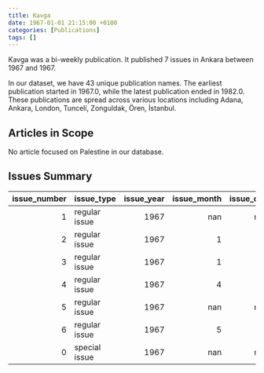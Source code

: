 ```yaml
---
title: Kavga
date: 1967-01-01 21:15:00 +0100
categories: [Publications]
tags: []
---
```


Kavga was a bi-weekly publication. It published 7 issues in Ankara between 1967 and 1967.

In our dataset, we have 43 unique publication names. The earliest publication started in 1967.0, while the latest publication ended in 1982.0. These publications are spread across various locations including Adana, Ankara, London, Tunceli, Zonguldak, Ören, İstanbul.

## Articles in Scope

No article focused on Palestine in our database.

## Issues Summary

|   issue_number | issue_type    |   issue_year |   issue_month |   issue_day |
|---------------:|:--------------|-------------:|--------------:|------------:|
|              1 | regular issue |         1967 |           nan |         nan |
|              2 | regular issue |         1967 |             1 |          18 |
|              3 | regular issue |         1967 |             1 |          25 |
|              4 | regular issue |         1967 |             4 |          15 |
|              5 | regular issue |         1967 |           nan |         nan |
|              6 | regular issue |         1967 |             5 |          16 |
|              0 | special issue |         1967 |           nan |         nan |
